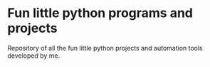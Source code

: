 # Fun little python programs and projects

Repository of all the fun little python projects and automation tools developed by me.
